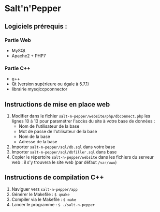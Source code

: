 # Salt'n'Pepper
## Logiciels prérequis :
### Partie Web
 - MySQL
 - Apache2 + PHP7
### Partie C++
 - g++
 - Qt (version supérieure ou égale à 5.7.1)
 - librairie mysqlccpconnector
## Instructions de mise en place web
1. Modifier dans le fichier `salt-n-pepper/website/php/dbconnect.php` les lignes 10 à 13 pour paramétrer l'accès du site à votre base de données :
    - Nom de l'utilisateur de la base
    - Mot de passe de l'utilisateur de la base
    - Nom de la base
    - Adresse de la base
 2. Importer `salt-n-pepper/sql/db.sql` dans votre base
 3. Importer `salt-n-pepper/sql/dbfiller.sql` dans base
 4. Copier le répertoire `salt-n-pepper/website` dans les fichiers du serveur web : il s'y trouvera le site web (par défaut `/var/www`)

## Instructions de compilation C++
 1. Naviguer vers `salt-n-pepper/app`
 2. Générer le Makefile : `$ qmake`
 3. Compiler via le Makefile : `$ make`
 4. Lancer le programme : `$ ./salt-n-pepper`
